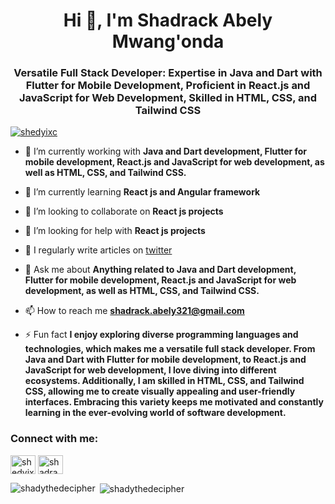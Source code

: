 <h1 align="center">Hi 👋, I'm Shadrack Abely Mwang'onda</h1>
<h3 align="center">Versatile Full Stack Developer: Expertise in Java and Dart with Flutter for Mobile Development, Proficient in React.js and JavaScript for Web Development, Skilled in HTML, CSS, and Tailwind CSS</h3>

<p align="left"> <a href="https://twitter.com/shedyixc" target="blank"><img src="https://img.shields.io/twitter/follow/shedyixc?logo=twitter&style=for-the-badge" alt="shedyixc" /></a> </p>

- 🔭 I’m currently working with **Java and Dart development, Flutter for mobile development, React.js and JavaScript for web development, as well as HTML, CSS, and Tailwind CSS.**

- 🌱 I’m currently learning **React js and Angular framework**

- 👯 I’m looking to collaborate on **React js projects**

- 🤝 I’m looking for help with **React js projects**

- 📝 I regularly write articles on [twitter](twitter)

- 💬 Ask me about **Anything related to Java and Dart development, Flutter for mobile development, React.js and JavaScript for web development, as well as HTML, CSS, and Tailwind CSS.**

- 📫 How to reach me **shadrack.abely321@gmail.com**

- ⚡ Fun fact **I enjoy exploring diverse programming languages and technologies, which makes me a versatile full stack developer. From Java and Dart with Flutter for mobile development, to React.js and JavaScript for web development, I love diving into different ecosystems. Additionally, I am skilled in HTML, CSS, and Tailwind CSS, allowing me to create visually appealing and user-friendly interfaces. Embracing this variety keeps me motivated and constantly learning in the ever-evolving world of software development.**

<h3 align="left">Connect with me:</h3>
<p align="left">
<a href="https://twitter.com/shedyixc" target="blank"><img align="center" src="https://raw.githubusercontent.com/rahuldkjain/github-profile-readme-generator/master/src/images/icons/Social/twitter.svg" alt="shedyixc" height="30" width="40" /></a>
<a href="https://linkedin.com/in/shadrack-abely-2222841b9" target="blank"><img align="center" src="https://raw.githubusercontent.com/rahuldkjain/github-profile-readme-generator/master/src/images/icons/Social/linked-in-alt.svg" alt="shadrack-abely-2222841b9" height="30" width="40" /></a>
</p>
<p><img align="left" src="https://github-readme-stats.vercel.app/api/top-langs?username=shadythedecipher&show_icons=true&locale=en&layout=compact" alt="shadythedecipher" /></p>

<p>&nbsp;<img align="center" src="https://github-readme-stats.vercel.app/api?username=shadythedecipher&show_icons=true&locale=en" alt="shadythedecipher" /></p>
